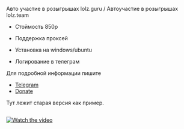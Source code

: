 Авто участие в розыгрышах lolz.guru / Автоучастие в розыгрышах lolz.team

- Стоймость 850р

- Поддержка проксей

- Установка на windows/ubuntu

- Логирование в телеграм


Для подробной информации пишите
- [Telegram](https://t.me/waslost)
- [Donate](https://qiwi.com/n/WASLOST)


Тут лежит старая версия как пример. 

## 
[![Watch the video](https://s8.gifyu.com/images/ezgif.com-gif-maker7ee5b05789d63b41.gif)](https://www.youtube.com/watch?v=5SVNAOAaebo)

